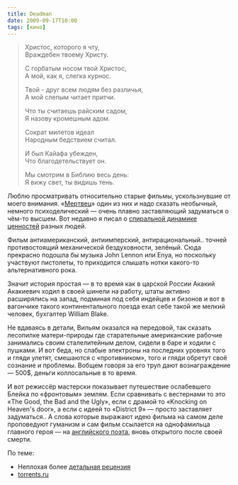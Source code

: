 ```yaml
---
title: Deadman
date: 2009-09-17T10:00
tags: [кино]
---
```


> Христос, которого я чту,  
> Враждебен твоему Христу.  
>   
> С горбатым носом твой Христос,  
> А мой, как я, слегка курнос.  
>   
> Твой - друг всем людям без различья,  
> А мой слепым читает притчи.  
>   
> Что ты считаешь райским садом,  
> Я назову кромешным адом.  
>   
> Сократ милетов идеал  
> Народным бедствием считал.  
>   
> И был Кайафа убежден,  
> Что благодетельствует он.  
>   
> Мы смотрим в Библию весь день:  
> Я вижу свет, ты видишь тень.  


<!-- truncate -->

Люблю просматривать относительно старые фильмы, ускользнувшие от моего внимания. «[Мертвец](http://www.imdb.com/title/tt0112817/)» один из них и надо сказать необычный, немного психоделический — очень плавно заставляющий задуматься о чём-то высшем. Вот недавно я писал о [спиральной динамике ценностей](https://kurapov.ee/rus/pholosophica/spiral_dynamics_graves/) разных людей.

Фильм антиамериканский, антиимперский, антирациональный.. точней противостоящий механической бездуховности, зелёный. Сюда прекрасно подошла бы музыка John Lennon или Enya, но поскольку участвуют пистолеты, то приходится слышать нотки какого-то альтернативного рока.

Значит история простая — в то время как в царской России Акакий Акакиевич ходил в своей шинели на работу, штаты активно расширялись на запад, подминая под себя индейцев и бизонов и вот в вагончике такого континентального поезда ехал себе такой же мелкий человек, бухгалтер William Blake.

Не вдаваясь в детали, Вильям оказался на передовой, так сказать лесопилке матери-природы где старательные американские рабочие занимались своим сталелитейным делом, сидели в баре и ходили с пушками. И вот беда, но слабые электроны на последних уровнях того и гляди улетят, смешаются с «противником», того и гляди обретут своё сознание и проблемы. Вобщем говоря за его труп дают вознаграждение — 500$, деньги коллосальные в то время.

И вот режиссёр мастерски показывает путешествие ослабевшего Блейка по «фронтовым» землям. Если сравнивать с вестернами то это «The Good, the Bad and the Ugly», если с драмой то «Knocking on Heaven's door», а если с идеей то «District 9» — просто заставляет задуматься.. А слова которые выражают идею фильма на самом деле проповедуют гуманизм и сам фильм ссылается на однофамильца главного героя — на [английского поэта](http://blake.sacrum.ru/), вновь открытого после своей смерти.

По теме:

- Неплохая более [детальная рецензия](http://www.interkino.ru/reviews/deadman)
- [torrents.ru](http://torrents.ru/forum/viewtopic.php?t=94159)